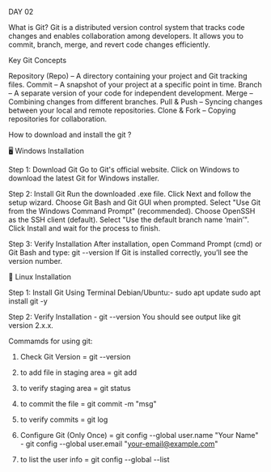 DAY 02 
  
What is Git?
Git is a distributed version control system that tracks code changes and enables collaboration among developers. It allows you to commit, branch, merge, and revert code changes efficiently.

Key Git Concepts
  
Repository (Repo) – A directory containing your project and Git tracking files.
Commit – A snapshot of your project at a specific point in time.
Branch – A separate version of your code for independent development.
Merge – Combining changes from different branches.
Pull & Push – Syncing changes between your local and remote repositories.
Clone & Fork – Copying repositories for collaboration.



How to download and install the git ?  
  
🖥️ Windows Installation
  
Step 1: Download Git
Go to Git's official website.
Click on Windows to download the latest Git for Windows installer.
  
Step 2: Install Git
Run the downloaded .exe file.
Click Next and follow the setup wizard.
Choose Git Bash and Git GUI when prompted.
Select "Use Git from the Windows Command Prompt" (recommended).
Choose OpenSSH as the SSH client (default).
Select "Use the default branch name ‘main’".
Click Install and wait for the process to finish.
  
Step 3: Verify Installation
After installation, open Command Prompt (cmd) or Git Bash and type:
git --version
If Git is installed correctly, you’ll see the version number.
  


  
🐧 Linux Installation
  
Step 1: Install Git Using Terminal
Debian/Ubuntu:-
sudo apt update
sudo apt install git -y

Step 2: Verify Installation - 
git --version
You should see output like git version 2.x.x.
  

Commamds for using git:

1. Check Git Version =
git --version

2. to add file in staging area =
git add <filename>

3. to verify staging area =
git status

4. to commit the file =
git commit -m "msg"

5. to verify commits =
git log

6. Configure Git (Only Once) =
git config --global user.name "Your Name" - 
git config --global user.email "your-email@example.com"

7. to list the user info =
git config --global --list

